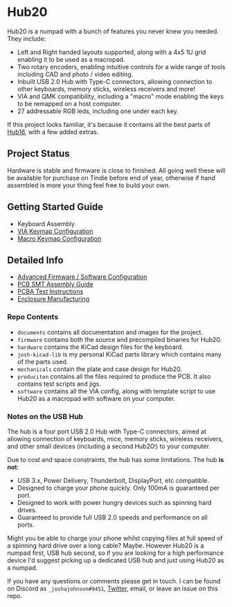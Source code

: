 # Hub20

Hub20 is a numpad with a bunch of features you never knew you needed. They include:

- Left and Right handed layouts supported, along with a 4x5 1U grid enabling it to be used as a macropad.
- Two rotary encoders, enabling intuitive controls for a wide range of tools including CAD and photo / video editing.
- Inbuilt USB 2.0 Hub with Type-C connectors, allowing connection to other keyboards, memory sticks, wireless receivers and more!
- VIA and QMK compatibility, including a "macro" mode enabling the keys to be remapped on a host computer.
- 27 addressable RGB leds, including one under each key.

If this project looks familiar, it's because it contains all the best parts of [Hub16](https://github.com/joshajohnson/Hub16), with a few added extras.

## Project Status

Hardware is stable and firmware is close to finished. All going well these will be available for purchase on Tindie before end of year, otherwise if hand assembled is more your thing feel free to build your own.

## Getting Started Guide

- Keyboard Assembly
- [VIA Keymap Configuration](documents/via.md)
- [Macro Keymap Configuration](documents/macro.md)

## Detailed Info

- [Advanced Firmware / Software Configuration](documents/advanced-config.md)
- [PCB SMT Assembly Guide](documents/pcba.md)
- [PCBA Test Instructions](documents/test.md)
- [Enclosure Manufacturing](documents/enclosure.md)

### Repo Contents

- `documents` contains all documentation and images for the project. 
- `firmware` contains both the source and precompiled binaries for Hub20.
- `hardware` contains the KiCad design files for the keyboard.
- `josh-kicad-lib` is my personal KiCad parts library which contains many of the parts used.
- `mechanicals` contain the plate and case design for Hub20.
- `produciton` contains all the files required to produce the PCB. It also contains test scripts and jigs.
- `software` contains all the VIA config, along with template script to use Hub20 as a macropad with software on your computer.

### Notes on the USB Hub

The hub is a four port USB 2.0 Hub with Type-C connectors, aimed at allowing connection of keyboards, mice, memory sticks, wireless receivers, and other small devices (including a second Hub20!)  to your computer.

Due to cost and space constraints, the hub has some limitations. The hub **is not**:

- USB 3.x, Power Delivery, Thunderbolt, DisplayPort, etc compatible. 
- Designed to charge your phone quickly. Only 100mA is guaranteed per port.
- Designed to work with power hungry devices such as spinning hard drives.
- Guaranteed to provide full USB 2.0 speeds and performance on all ports.

Might you be able to charge your phone whilst copying files at full speed of a spinning hard drive over a long cable? Maybe. However Hub20 is a numpad first, USB hub second, so if you are looking for a high performance device I'd suggest picking up a dedicated USB hub and just using Hub20 as a numpad.

If you have any questions or comments please get in touch. I can be found on Discord as `_joshajohnson#9451`, [Twitter](https://twitter.com/_joshajohnson), email, or leave an issue on this repo.
